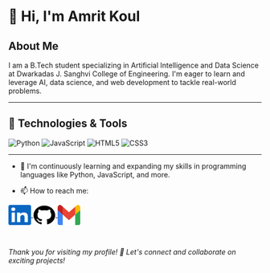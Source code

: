 
# 👋 Hi, I'm Amrit Koul 


## About Me

I am a B.Tech student specializing in Artificial Intelligence and Data Science at Dwarkadas J. Sanghvi College of Engineering. I'm eager to learn and leverage AI, data science, and web development to tackle real-world problems.

----
## 🔧 Technologies & Tools
![Python](https://img.shields.io/badge/-Python-3776AB?style=flat&logo=python&logoColor=white)
![JavaScript](https://img.shields.io/badge/-JavaScript-F7DF1E?style=flat&logo=javascript&logoColor=black)
![HTML5](https://img.shields.io/badge/-HTML5-E34F26?style=flat&logo=html5&logoColor=white)
![CSS3](https://img.shields.io/badge/-CSS3-1572B6?style=flat&logo=css3&logoColor=white)

----

- 🌱 I'm continuously learning and expanding my skills in programming languages like Python, JavaScript, and more.

- 📫 How to reach me:<br>
<p align="left">
  <a href="https://www.linkedin.com/in/amrit-koul/" target="_blank">
    <img align="center" src="images/LinkedIn_Logo.png" alt="https://www.linkedin.com/in/amrit-koul/" height="40" width="45" />
  </a>
  <a href="https://github.com/Amrit-koul" target="_blank">
    <img align="center" src="images/GitHub_Logo.png" alt="https://github.com/Amrit-koul" height="40" width="45" />
  </a>
  <a href="mailto:amritkoul19@gmail.com" target="_blank">
    <img align="center" src="images/Gmail_icon.png" alt="https://github.com/Amrit-koul" height="40" width="45" />
  </a>
</p>
<br>

*Thank you for visiting my profile! 🤝 Let's connect and collaborate on exciting projects!*


